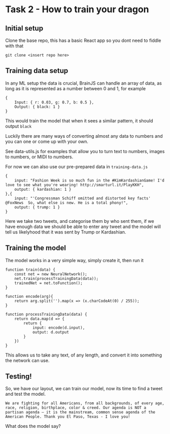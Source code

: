 # Task 2 - How to train your dragon

## Initial setup
Clone the base repo, this has a basic React app so you dont need to fiddle with that

```git clone <insert repo here>```

## Training data setup
In any ML setup the data is crucial, BrainJS can handle an array of data, as long as it is represented as a number between 0 and 1, for example

```
{
    Input: { r: 0.03, g: 0.7, b: 0.5 },
    Output: { black: 1 }
}
```

This would train the model that when it sees a similar pattern, it should output `black`

Luckily there are many ways of converting almost any data to numbers and you can one or come up with your own.

See data-utils.js for examples that allow you to turn text to numbers, images to numbers, or MIDI to numbers.

For now we can also use our pre-prepared data in `training-data.js`

```
{
    input: "Fashion Week is so much fun in the #KimKardashianGame! I'd love to see what you're wearing! http://smarturl.it/PlayKKH",
    output: { kardashian: 1 }
},{
    input: "'Congressman Schiff omitted and distorted key facts' @FoxNews  So, what else is new. He is a total phony!",
    output: { trump: 1 }
}
```

Here we take two tweets, and categorise them by who sent them, if we have enough data we should be able to enter any tweet and the model will tell us likelyhood that it was sent by Trump or Kardashian.

## Training the model
The model works in a very simple way, simply create it, then run it
```
function train(data) {
    const net = new NeuralNetwork();
    net.train(processTrainingData(data));
    trainedNet = net.toFunction();
}

function encode(arg){
    return arg.split('').map(x => (x.charCodeAt(0) / 255));
}

function processTrainingData(data) {
    return data.map(d => {
        return {
            input: encode(d.input),
            output: d.output
        }
    })
}
```

This allows us to take any text, of any length, and convert it into something the network can use.

## Testing!
So, we have our layout, we can train our model, now its time to find a tweet and test the model.

``` 
We are fighting for all Americans, from all backgrounds, of every age, race, religion, birthplace, color & creed. Our agenda is NOT a partisan agenda – it is the mainstream, common sense agenda of the American People. Thank you El Paso, Texas - I love you!
```

What does the model say?